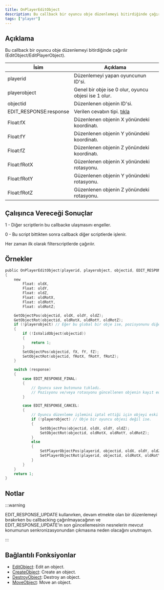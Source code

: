 ```yaml
---
title: OnPlayerEditObject
description: Bu callback bir oyuncu obje düzenlemeyi bitirdiğinde çağırılır (EditObject/EditPlayerObject).
tags: ["player"]
---
```


<VersionWarn name='callback' version='SA-MP 0.3e' />

## Açıklama

Bu callback bir oyuncu obje düzenlemeyi bitirdiğinde çağırılır (EditObject/EditPlayerObject).

| İsim                   | Açıklama                                                                  |
|------------------------|---------------------------------------------------------------------------|
| playerid               | Düzenlemeyi yapan oyuncunun ID'si.                                        |
| playerobject           | Genel bir obje ise 0 olur, oyuncu objesi ise 1 olur.                      |
| objectid               | Düzenlenen objenin ID'si.                                                 |
| EDIT_RESPONSE:response | Verilen cevabın tipi. [tıkla](../resources/objecteditionresponsetypes.md) |
| Float:fX               | Düzenlenen objenin X yönündeki koordinatı.                                |
| Float:fY               | Düzenlenen objenin Y yönündeki koordinatı.                                |
| Float:fZ               | Düzenlenen objenin Z yönündeki koordinatı.                                |
| Float:fRotX            | Güzenlenen objenin X yönündeki rotasyonu.                                 |
| Float:fRotY            | Güzenlenen objenin Y yönündeki rotasyonu.                                 |
| Float:fRotZ            | Güzenlenen objenin Z yönündeki rotasyonu.                                 |

## Çalışınca Vereceği Sonuçlar

1 - Diğer scriptlerin bu callbacke ulaşmasını engeller.

0 - Bu script bittikten sonra callback diğer scriptlerde işlenir.

Her zaman ilk olarak filterscriptlerde çağırılır.

## Örnekler

```c
public OnPlayerEditObject(playerid, playerobject, objectid, EDIT_RESPONSE:response, Float:fX, Float:fY, Float:fZ, Float:fRotX, Float:fRotY, Float:fRotZ)
{
    new
        Float: oldX,
        Float: oldY,
        Float: oldZ,
        Float: oldRotX,
        Float: oldRotY,
        Float: oldRotZ;

    GetObjectPos(objectid, oldX, oldY, oldZ);
    GetObjectRot(objectid, oldRotX, oldRotY, oldRotZ);
    if (!playerobject) // Eğer bu global bir obje ise, pozisyonunu diğer oyuncular içinde eşzamanlar.
    {
        if (!IsValidObject(objectid))
        {
            return 1;
        }
        SetObjectPos(objectid, fX, fY, fZ);
        SetObjectRot(objectid, fRotX, fRotY, fRotZ);
    }

    switch (response)
    {
        case EDIT_RESPONSE_FINAL:
        {
            // Oyuncu save butonuna tıkladı.
            // Pozisyonu ve/veya rotasyonu güncellenen objenin kayıt edilmesi için kodlar yazabilirsiniz.
        }

        case EDIT_RESPONSE_CANCEL:
        {
            // Oyuncu düzenleme işlemini iptal ettiği için objeyi eski pozisyonuna ve/veya rotasyonuna geri getirir.
            if (!playerobject) // Obje bir oyuncu objesi değil ise.
            {
                SetObjectPos(objectid, oldX, oldY, oldZ);
                SetObjectRot(objectid, oldRotX, oldRotY, oldRotZ);
            }
            else
            {
                SetPlayerObjectPos(playerid, objectid, oldX, oldY, oldZ);
                SetPlayerObjectRot(playerid, objectid, oldRotX, oldRotY, oldRotZ);
            }
        }
    }
    return 1;
}
```

## Notlar

:::warning

EDIT_RESPONSE_UPDATE kullanırken, devam etmekte olan bir düzenlemeyi bırakırken bu callbacking çağırılmayacağının ve EDIT_RESPONSE_UPDATE'in son güncellemesinin nesnelerin mevcut konumunun senkronizasyonundan çıkmasına neden olacağını unutmayın.

:::

## Bağlantılı Fonksiyonlar

- [EditObject](../functions/EditObject.md): Edit an object.
- [CreateObject](../functions/CreateObject.md): Create an object.
- [DestroyObject](../functions/DestroyObject.md): Destroy an object.
- [MoveObject](../functions/MoveObject.md): Move an object.
